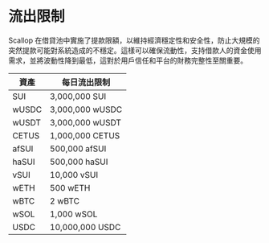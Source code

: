 # 流出限制

Scallop 在借貸池中實施了提款限額，以維持經濟穩定性和安全性，防止大規模的突然提款可能對系統造成的不穩定。這樣可以確保流動性，支持借款人的資金使用需求，並將波動性降到最低，這對於用戶信任和平台的財務完整性至關重要。

| 資產    | 每日流出限制          |
| ----- | --------------- |
| SUI   | 3,000,000 SUI   |
| wUSDC | 3,000,000 wUSDC |
| wUSDT | 3,000,000 wUSDT |
| CETUS | 1,000,000 CETUS |
| afSUI | 500,000 afSUI   |
| haSUI | 500,000 haSUI   |
| vSUI  | 10,000 vSUI     |
| wETH  | 500 wETH        |
| wBTC  | 2 wBTC          |
| wSOL  | 1,000 wSOL      |
| USDC  | 10,000,000 USDC |

